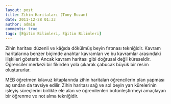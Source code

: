 ```yaml
---
layout: post
title: Zihin Haritaları (Tony Buzan)
date: 2011-12-28 01:33
author: admin
comments: true
tags: [Eğitim Bilimleri, Eğitim Bilimleri]
---
```

Zihin haritası düzenli ve kâğıda dökülmüş beyin fırtınası tekniğidir.
Kavram haritalarına benzer biçimde anahtar kavramları ve bu kavramlar arasındaki ilişkileri gösterir. Ancak kavram haritası gibi doğrusal değil küreseldir. Öğrenciler merkezi bir fikirden yola çıkarak çabucak büyük bir resim oluştururlar.

MEB öğretmen kılavuz kitaplarında zihin haritaları öğrencilerin plan yapması açısından da tavsiye edilir. Zihin haritası sağ ve sol beyin yarı kürelerinin işleyiş süreçlerini birlikte ele alan ve öğrenilenleri bütünleştirmeyi amaçlayan bir öğrenme ve not alma tekniğidir.
